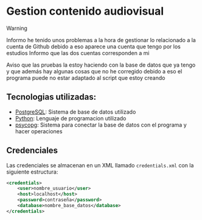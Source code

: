 # Gestion contenido audiovisual

>[!WARNING]
>Informo he tenido unos problemas a la hora de gestionar lo relacionado a la cuenta de Github
>debido a eso aparece una cuenta que tengo por los estudios
>Informo que las dos cuentas corresponden a mi

Aviso que las pruebas la estoy haciendo con la base de datos que ya tengo y que además hay algunas cosas que no he corregido
debido a eso el programa puede no estar adaptado al script que estoy creando

## Tecnologias utilizadas:
- [PostgreSQL](https://www.postgresql.org/): Sistema de base de datos utilizado
- [Python](https://www.python.org/): Lenguaje de programacion utilizado
- [psycopg](https://pypi.org/project/psycopg/): Sistema para conectar la base de datos con el programa y hacer operaciones

## Credenciales
Las credenciales se almacenan en un XML llamado `credentials.xml` con la siguiente estructura:
```xml
<credentials>
    <user>nombre_usuario</user>
    <host>localhost</host>
    <password>contraseña</password>
    <database>nombre_base_datos</database>
</credentials>
```